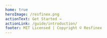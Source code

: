 ```yaml
---
home: true
heroImage: /resfinex.png
actionText: Get Started →
actionLink: /guide/introduction/
footer: MIT Licensed | Copyright © Resfinex 
---
```


<!-- 
<div class="features">
  <div class="feature">
    <h2>Simplicity First</h2>
    <p>Minimal setup with markdown-centered project structure helps you focus on writing.</p>
  </div>
  <div class="feature">
    <h2>Vue-Powered</h2>
    <p>Enjoy the dev experience of Vue + webpack, use Vue components in markdown, and develop custom themes with Vue.</p>
  </div>
  <div class="feature">
    <h2>Performant</h2>
    <p>VuePress generates pre-rendered static HTML for each page, and runs as an SPA once a page is loaded.</p>
  </div>
</div>

### As Easy as 1, 2, 3

``` bash
# install
yarn global add vuepress
# OR npm install -g vuepress

# create a markdown file
echo '# Hello VuePress' > README.md

# start writing
vuepress dev

# build to static files
vuepress build
```

::: warning COMPATIBILITY NOTE
VuePress requires Node.js >= 8.6.
::: -->

